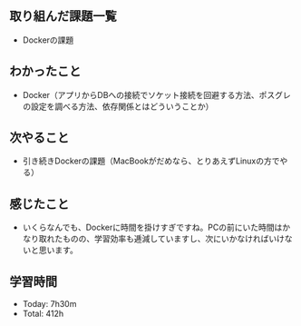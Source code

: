## 取り組んだ課題一覧
- Dockerの課題
## わかったこと
- Docker（アプリからDBへの接続でソケット接続を回避する方法、ポスグレの設定を調べる方法、依存関係とはどういうことか）
## 次やること
- 引き続きDockerの課題（MacBookがだめなら、とりあえずLinuxの方でやる）
## 感じたこと
- いくらなんでも、Dockerに時間を掛けすぎですね。PCの前にいた時間はかなり取れたものの、学習効率も逓減していますし、次にいかなければいけないと思います。
## 学習時間
- Today: 7h30m
- Total: 412h
